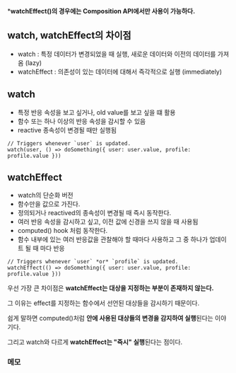 ***watchEffect()의 경우에는 Composition API에서만 사용이 가능하다.**

## watch, watchEffect의 차이점

-   watch : 특정 데이터가 변경되었을 때 실행, 새로운 데이터와 이전의 데이터를 가져옴 (lazy)
-   watchEffect : 의존성이 있는 데이터에 대해서 즉각적으로 실행 (immediately)

## watch

-   특정 반응 속성을 보고 싶거나, old value를 보고 싶을 떄 활용
-   함수 또는 하나 이상의 반응 속성을 감시할 수 있음
-   reactive 종속성이 변경될 때만 실행됨

```
// Triggers whenever `user` is updated.
watch(user, () => doSomething({ user: user.value, profile: profile.value }))
```

## watchEffect

-   watch의 단순화 버전
-   함수만을 값으로 가진다.
-   정의되거나 reactived의 종속성이 변경될 때 즉시 동작한다.
-   여러 반응 속성을 감시하고 싶고, 이전 값에 신경을 쓰지 않을 때 사용됨
-   computed() hook 처럼 동작한다.
-   함수 내부에 있는 여러 반응값을 관찰해야 할 때마다 사용하고 그 중 하나가 업데이트 될 때 마다 반응

```
// Triggers whenever `user` *or* `profile` is updated.
watchEffect(() => doSomething({ user: user.value, profile: profile.value }))
```

우선 가장 큰 차이점은 **watchEffect는 대상을 지정하는 부분이 존재하지 않는다.**

그 이유는 effect를 지정하는 함수에서 선언된 대상들을 감시하기 때문이다.

쉽게 말하면 computed()처럼 **안에 사용된 대상들의 변경을 감지하여 실행**된다는 이야기다.

그리고 watch와 다르게 **watchEffect는 "즉시" 실행**된다는 점이다.

### 메모

